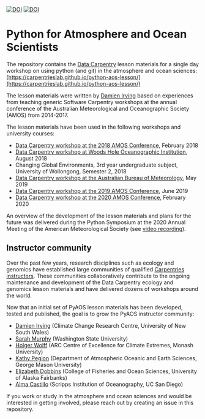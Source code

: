 [![DOI](http://jose.theoj.org/papers/10.21105/jose.00037/status.svg)](https://doi.org/10.21105/jose.00037)
[![DOI](https://zenodo.org/badge/117483226.svg)](https://zenodo.org/badge/latestdoi/117483226)

# Python for Atmosphere and Ocean Scientists

The repository contains the [Data Carpentry](https://datacarpentry.org/) lesson materials
for a single day workshop on using python (and git) in the atmosphere and ocean sciences:
[https://carpentrieslab.github.io/python-aos-lesson/](https://carpentrieslab.github.io/python-aos-lesson/)

The lesson materials were written by [Damien Irving](https://damienirving.github.io/) based on experiences
from teaching generic Software Carpentry workshops at the annual conference of the
Australian Meteorological and Oceanographic Society (AMOS) from 2014-2017.

The lesson materials have been used in the following workshops and university courses:  
* [Data Carpentry workshop at the 2018 AMOS Conference](https://damienirving.github.io/2018-02-04-amos-icshmo/), February 2018
* [Data Carpentry workshop at Woods Hole Oceanographic Institution](https://damienirving.github.io/2018-08-15-whoi/), August 2018
* Changing Global Environments, 3rd year undergraduate subject, University of Wollongong, Semester 2, 2018
* [Data Carpentry workshop at the Australian Bureau of Meteorology](https://damienirving.github.io/2019-05-23-bom/), May 2019
* [Data Carpentry workshop at the 2019 AMOS Conference](https://damienirving.github.io/2019-06-10-amos/), June 2019
* [Data Carpentry workshop at the 2020 AMOS Conference](https://damienirving.github.io/2020-02-09-amos/), February 2020

An overview of the development of the lesson materials and plans for the future
was delivered during the Python Symposium at the 2020 Annual Meeting of the
American Meteorological Society
(see [video recording](https://ams.confex.com/ams/2020Annual/videogateway.cgi/id/521844?recordingid=521844)).

## Instructor community

Over the past few years,
research disciplines such as ecology and genomics have established large communities
of qualified [Carpentries instructors](https://carpentries.org/become-instructor/).
These communities collaboratively contribute to the ongoing maintenance and development
of the Data Carpentry ecology and genomics lesson materials and have delivered
dozens of workshops around the world.

Now that an initial set of PyAOS lesson materials has been developed, tested and published,
the goal is to grow the PyAOS instructor community:
* [Damien Irving](https://damienirving.github.io/) (Climate Change Research Centre, University of New South Wales)
* [Sarah Murphy](https://sarahymurphy.github.io/) (Washington State University)
* [Holger Wolff](https://climateextremes.org.au/member-profile/?memberID=93) (ARC Centre of Excellence for Climate Extremes, Monash University) 
* [Kathy Pegion](https://www.kathypegion.com/) (Department of Atmospheric Oceanic and Earth Sciences, George Mason University)
* [Elizabeth Dobbins](https://uaf.edu/cfos/people/research-staff-and-post-docs/detail/elizabeth-dobbins.php) (College of Fisheries and Ocean Sciences, University of Alaska Fairbanks)
* [Alma Castillo](https://scripps.ucsd.edu/profiles/a4castillotrujillo) (Scripps Institution of Oceanography, UC San Diego)

If you work or study in the atmosphere and ocean sciences and would be interested in getting involved,
please reach out by creating an issue in this repository.
